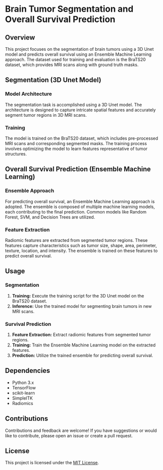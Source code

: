 # Brain Tumor Segmentation and Overall Survival Prediction

## Overview

This project focuses on the segmentation of brain tumors using a 3D Unet model and predicts overall survival using an Ensemble Machine Learning approach. The dataset used for training and evaluation is the BraTS20 dataset, which provides MRI scans along with ground truth masks.

## Segmentation (3D Unet Model)

### Model Architecture

The segmentation task is accomplished using a 3D Unet model. The architecture is designed to capture intricate spatial features and accurately segment tumor regions in 3D MRI scans.

### Training

The model is trained on the BraTS20 dataset, which includes pre-processed MRI scans and corresponding segmented masks. The training process involves optimizing the model to learn features representative of tumor structures.

## Overall Survival Prediction (Ensemble Machine Learning)

### Ensemble Approach

For predicting overall survival, an Ensemble Machine Learning approach is adopted. The ensemble is composed of multiple machine learning models, each contributing to the final prediction. Common models like Random Forest, SVM, and Decision Trees are utilized.

### Feature Extraction

Radiomic features are extracted from segmented tumor regions. These features capture characteristics such as tumor size, shape, area, perimeter, texture, location, and intensity. The ensemble is trained on these features to predict overall survival.

## Usage

### Segmentation

1. **Training:** Execute the training script for the 3D Unet model on the BraTS20 dataset.
2. **Inference:** Use the trained model for segmenting brain tumors in new MRI scans.

### Survival Prediction

1. **Feature Extraction:** Extract radiomic features from segmented tumor regions.
2. **Training:** Train the Ensemble Machine Learning model on the extracted features.
3. **Prediction:** Utilize the trained ensemble for predicting overall survival.

## Dependencies

- Python 3.x
- TensorFlow
- scikit-learn
- SimpleITK
- Radiomics

## Contributions

Contributions and feedback are welcome! If you have suggestions or would like to contribute, please open an issue or create a pull request.

## License

This project is licensed under the [MIT License](LICENSE).

